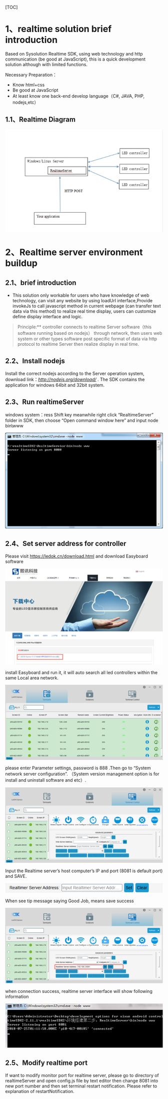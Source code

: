 [TOC]

# 1、realtime solution brief introduction

Based on Sysolution Realtime SDK, using web technology and http communication (be good at JavaScript), this is a quick development solution although with limited functions. 

Necessary Preparation：

- Know html+css
- Be good at JavaScript
-  At least know one back-end develop language（C#, JAVA, PHP, nodejs,etc）

## 1.1、Realtime Diagram

![img](../pictures/tuopu.png)



# 2、Realtime server environment buildup

## 2.1、brief introduction

- This solution only workable for users who have knowledge of web technology, can visit any website by using loadUrl interface,Provide invokeJs to call javascript method in current webpage (can transfer text data via this method) to realize real time display, users can customize define display interface and logic.

> Principle:** controller connects to realtime Server software（this software running based on nodejs） through network, then users web system or other types software post specific format of data via http protocol to realtime Server then realize display in real time. 

## 2.2、Install nodejs

Install the correct nodejs according to the Server operation system, download link：*http://nodejs.org/download/* . The SDK contains the application for windows 64bit and 32bit system. 

## 2.3、Run realtimeServer

windows system：ress Shift key meanwhile right click “RealtimeServer” folder in SDK, then choose “Open command window here” and input node bin\www

![img](../pictures/runRealtime.png)

## 2.4、Set server address for controller

Please visit https://ledok.cn/download.html and download Easyboard software

![image-20200227130556267](../pictures/android-ledok1.png)

install Easyboard and run it, it will auto search all led controllers within the same Local area network.

![img](../pictures/realtime-ledok2.png)

please enter Parameter settings, password is 888 .Then go to “System network server configuration”. （System version management option is for install and uninstall software and etc）.

![img](../pictures/realtime-ledok3.png)

Input the Realtime server’s  host computer’s IP and port (8081 is default port) and SAVE.

![img](../pictures/realtime-ledok4.png)

When see tip message saying Good Job, means save success

![img](../pictures/realtime-ledok5.png)

when connection success, realtime server interface will show following information 

![img](../pictures/connection.png)

## 2.5、Modify realtime port

If want to modify monitor port for realtime server, please go to directory of realtimeServer and open config.js file by text editor then change 8081 into new port number and then set terminal restart notification. Please refer to explanation of restartNotification.
